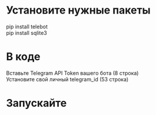 # Установите нужные пакеты
pip install telebot
<br>pip install sqlite3

# В коде
Вставьте Telegram API Token вашего бота (8 строка)
<br>Установите свой личный telegram_id (53 строка)

# Запускайте
